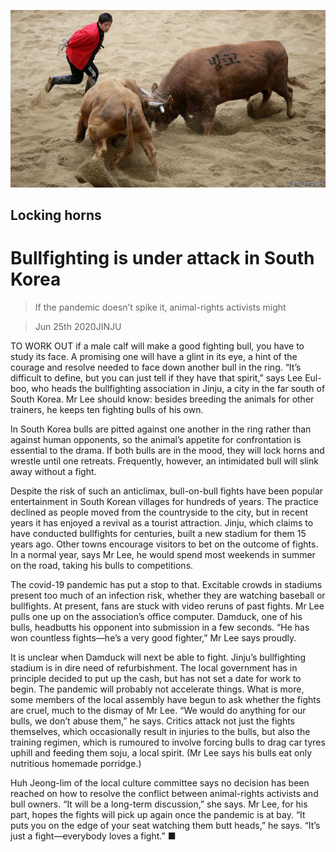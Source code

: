 ![](./images/20200627_ASP502.jpg)

## Locking horns

# Bullfighting is under attack in South Korea

> If the pandemic doesn’t spike it, animal-rights activists might

> Jun 25th 2020JINJU

TO WORK OUT if a male calf will make a good fighting bull, you have to study its face. A promising one will have a glint in its eye, a hint of the courage and resolve needed to face down another bull in the ring. “It’s difficult to define, but you can just tell if they have that spirit,” says Lee Eul-boo, who heads the bullfighting association in Jinju, a city in the far south of South Korea. Mr Lee should know: besides breeding the animals for other trainers, he keeps ten fighting bulls of his own.

In South Korea bulls are pitted against one another in the ring rather than against human opponents, so the animal’s appetite for confrontation is essential to the drama. If both bulls are in the mood, they will lock horns and wrestle until one retreats. Frequently, however, an intimidated bull will slink away without a fight.

Despite the risk of such an anticlimax, bull-on-bull fights have been popular entertainment in South Korean villages for hundreds of years. The practice declined as people moved from the countryside to the city, but in recent years it has enjoyed a revival as a tourist attraction. Jinju, which claims to have conducted bullfights for centuries, built a new stadium for them 15 years ago. Other towns encourage visitors to bet on the outcome of fights. In a normal year, says Mr Lee, he would spend most weekends in summer on the road, taking his bulls to competitions.

The covid-19 pandemic has put a stop to that. Excitable crowds in stadiums present too much of an infection risk, whether they are watching baseball or bullfights. At present, fans are stuck with video reruns of past fights. Mr Lee pulls one up on the association’s office computer. Damduck, one of his bulls, headbutts his opponent into submission in a few seconds. “He has won countless fights—he’s a very good fighter,” Mr Lee says proudly.

It is unclear when Damduck will next be able to fight. Jinju’s bullfighting stadium is in dire need of refurbishment. The local government has in principle decided to put up the cash, but has not set a date for work to begin. The pandemic will probably not accelerate things. What is more, some members of the local assembly have begun to ask whether the fights are cruel, much to the dismay of Mr Lee. “We would do anything for our bulls, we don’t abuse them,” he says. Critics attack not just the fights themselves, which occasionally result in injuries to the bulls, but also the training regimen, which is rumoured to involve forcing bulls to drag car tyres uphill and feeding them soju, a local spirit. (Mr Lee says his bulls eat only nutritious homemade porridge.)

Huh Jeong-lim of the local culture committee says no decision has been reached on how to resolve the conflict between animal-rights activists and bull owners. “It will be a long-term discussion,” she says. Mr Lee, for his part, hopes the fights will pick up again once the pandemic is at bay. “It puts you on the edge of your seat watching them butt heads,” he says. “It’s just a fight—everybody loves a fight.” ■